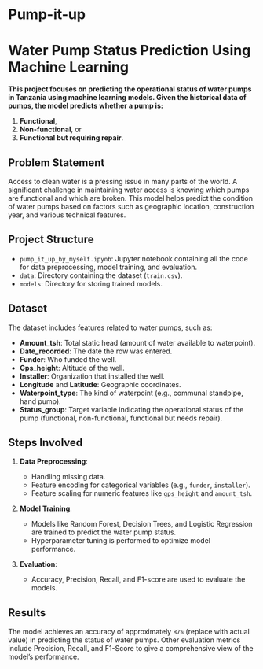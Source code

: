 # Pump-it-up
# Water Pump Status Prediction Using Machine Learning

**This project focuses on predicting the operational status of water pumps in Tanzania using machine learning models. Given the historical data of pumps, the model predicts whether a pump is:**
1. **Functional**,
2. **Non-functional**, or
3. **Functional but requiring repair**.

## Problem Statement
Access to clean water is a pressing issue in many parts of the world. A significant challenge in maintaining water access is knowing which pumps are functional and which are broken. This model helps predict the condition of water pumps based on factors such as geographic location, construction year, and various technical features.

## Project Structure
- `pump_it_up_by_myself.ipynb`: Jupyter notebook containing all the code for data preprocessing, model training, and evaluation.
- `data`: Directory containing the dataset (`train.csv`).
- `models`: Directory for storing trained models.

## Dataset
The dataset includes features related to water pumps, such as:
- **Amount_tsh**: Total static head (amount of water available to waterpoint).
- **Date_recorded**: The date the row was entered.
- **Funder**: Who funded the well.
- **Gps_height**: Altitude of the well.
- **Installer**: Organization that installed the well.
- **Longitude** and **Latitude**: Geographic coordinates.
- **Waterpoint_type**: The kind of waterpoint (e.g., communal standpipe, hand pump).
- **Status_group**: Target variable indicating the operational status of the pump (functional, non-functional, functional but needs repair).

## Steps Involved
1. **Data Preprocessing**:
   - Handling missing data.
   - Feature encoding for categorical variables (e.g., `funder`, `installer`).
   - Feature scaling for numeric features like `gps_height` and `amount_tsh`.

2. **Model Training**:
   - Models like Random Forest, Decision Trees, and Logistic Regression are trained to predict the water pump status.
   - Hyperparameter tuning is performed to optimize model performance.

3. **Evaluation**:
   - Accuracy, Precision, Recall, and F1-score are used to evaluate the models.

## Results
The model achieves an accuracy of approximately `87%` (replace with actual value) in predicting the status of water pumps. Other evaluation metrics include Precision, Recall, and F1-Score to give a comprehensive view of the model’s performance.


